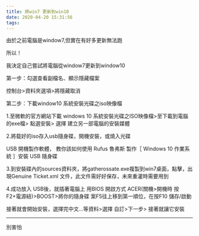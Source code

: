 ```yaml
---
title: 將win7 更新到win10
date: 2020-04-20 15:31:56
tags:
---
```

由於之前電腦是window7,但實在有好多更新無法跑 

所以！ 

我決定自己嘗試將電腦從window7更新到window10 

 
 

第一步：勾選查看副檔名、顯示隱藏檔案 

 
 

控制台>資料夾選項>將隱藏取消  

 

第二步：下載window10 系統安裝光碟之iso映像檔  

 
 

1.至微軟的官方網站下載 windows 10 系統安裝光碟之ISO映像檔>至下載到電腦的exe檔> 點選安裝> 選擇 建立另一部電腦的安裝媒體  

 
 

2.將载好的iso存入usb隨身碟，開機安裝，或燒入光碟  

 
 

USB 開機製作軟體， 教你該如何使用 Rufus 魯弗斯 製作［ Windows 10 作業系統 ］安裝 USB 隨身碟  

 


 
 
 

3.到安裝碟內的sources資料夾，將gatherossate.exe複製到win7桌面，點擊，出現Genuine Ticket.xml 文件，此文件需好好保存，未來重灌時需要用到  

 
 

4.成功放入 USB後，就插著電腦上 用BIOS 開啟方式 ACER(關機>開機時 按F2+電源紐)>BOOST>將你的隨身碟 案F5往上移到第一順位，在按F10 儲存/啟動  

 
 

接著就會開始安裝，選擇完中文…等資料>選擇 自訂>下一步> 接著就讓它安裝  


******
別害怕
